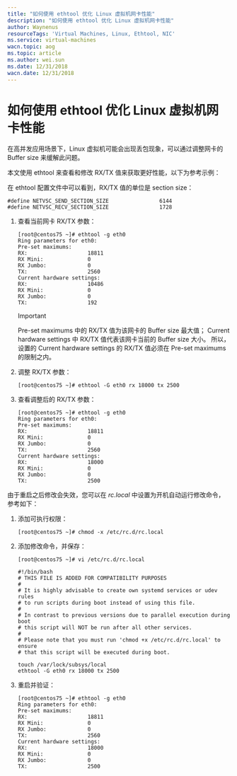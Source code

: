 ```yaml
---
title: "如何使用 ethtool 优化 Linux 虚拟机网卡性能"
description: "如何使用 ethtool 优化 Linux 虚拟机网卡性能"
author: Waynenus
resourceTags: 'Virtual Machines, Linux, Ethtool, NIC'
ms.service: virtual-machines
wacn.topic: aog
ms.topic: article
ms.author: wei.sun
ms.date: 12/31/2018
wacn.date: 12/31/2018
---
```


# 如何使用 ethtool 优化 Linux 虚拟机网卡性能

在高并发应用场景下，Linux 虚拟机可能会出现丢包现象，可以通过调整网卡的 Buffer size 来缓解此问题。

本文使用 ethtool 来查看和修改 RX/TX 值来获取更好性能，以下为参考示例：

在 ethtool 配置文件中可以看到，RX/TX 值的单位是 section size：

```shell
#define NETVSC_SEND_SECTION_SIZE                6144
#define NETVSC_RECV_SECTION_SIZE                1728
```

1. 查看当前网卡 RX/TX 参数：

    ```shell
    [root@centos75 ~]# ethtool -g eth0
    Ring parameters for eth0:
    Pre-set maximums:
    RX:                   18811
    RX Mini:              0
    RX Jumbo:             0
    TX:                   2560
    Current hardware settings:
    RX:                   10486
    RX Mini:              0
    RX Jumbo:             0
    TX:                   192
    ```

    > [!IMPORTANT]
    > Pre-set maximums 中的 RX/TX 值为该网卡的 Buffer size 最大值；
    > Current hardware settings 中 RX/TX 值代表该网卡当前的 Buffer size 大小。
    > 所以，设置的 Current hardware settings 的 RX/TX 值必须在 Pre-set maximums 的限制之内。

2. 调整 RX/TX 参数：

    ```shell
    [root@centos75 ~]# ethtool -G eth0 rx 18000 tx 2500
    ```

3. 查看调整后的 RX/TX 参数：

    ```shell
    [root@centos75 ~]# ethtool -g eth0
    Ring parameters for eth0:
    Pre-set maximums:
    RX:                   18811
    RX Mini:              0
    RX Jumbo:             0
    TX:                   2560
    Current hardware settings:
    RX:                   18000
    RX Mini:              0
    RX Jumbo:             0
    TX:                   2500
    ```

由于重启之后修改会失效，您可以在 *rc.local* 中设置为开机自动运行修改命令，参考如下：

1. 添加可执行权限：

    ```shell
    [root@centos75 ~]# chmod -x /etc/rc.d/rc.local
    ```

2. 添加修改命令，并保存：

    ```shell
    [root@centos75 ~]# vi /etc/rc.d/rc.local

    #!/bin/bash
    # THIS FILE IS ADDED FOR COMPATIBILITY PURPOSES
    #
    # It is highly advisable to create own systemd services or udev rules
    # to run scripts during boot instead of using this file.
    #
    # In contrast to previous versions due to parallel execution during boot
    # this script will NOT be run after all other services.
    #
    # Please note that you must run 'chmod +x /etc/rc.d/rc.local' to ensure
    # that this script will be executed during boot.

    touch /var/lock/subsys/local
    ethtool -G eth0 rx 18000 tx 2500
    ```

3. 重启并验证：

    ```shell
    [root@centos75 ~]# ethtool -g eth0
    Ring parameters for eth0:
    Pre-set maximums:
    RX:                   18811
    RX Mini:              0
    RX Jumbo:             0
    TX:                   2560
    Current hardware settings:
    RX:                   18000
    RX Mini:              0
    RX Jumbo:             0
    TX:                   2500
    ```